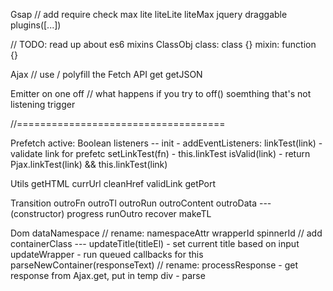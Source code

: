 Gsap // add require check
    max
    lite
    liteLite
    liteMax
    jquery
    draggable
    plugins([...])

// TODO: read up about es6 mixins
ClassObj
    class: class {}
    mixin: function {}

Ajax // use / polyfill the Fetch API
    get
    getJSON

Emitter
    on
    one
    off // what happens if you try to off() soemthing that's not listening
    trigger

//====================================

Prefetch
    active: Boolean
    listeners
    --
    init
        - addEventListeners:
    linkTest(link)
        - validate link for prefetc
    setLinkTest(fn)
        - this.linkTest
    isValid(link)
        - return Pjax.linkTest(link) && this.linkTest(link)

Utils
    getHTML
    currUrl
    cleanHref
    validLink
    getPort

Transition
    outroFn
    outroTl
    outroRun
    outroContent
    outroData
    ---
    (constructor)
    progress
    runOutro
    recover
    makeTL

Dom
    dataNamespace // rename: namespaceAttr
    wrapperId
    spinnerId // add
    containerClass
    ---
    updateTitle(titleEl)
        - set current title based on input
    updateWrapper
        - run queued callbacks for this
    parseNewContainer(responseText) // rename: processResponse
        - get response from Ajax.get, put in temp div
        - parse <title> from temp, pass to this.updateTitle
        - fire callback to update wrapper
        - parse <wrapper> from temp, and pass to setContainer
    currWrapper // rename: parseWrapper(html)
        - set this.wrapper to #pjax-wrapper or #pjax or body
    currContainer(wrapper) // rename: parseContainer(wrapper)
        - set this.currContainer

Pjax // extend Emitter
    <!-- global listeners -->
    click
    popState
    <!-- internal events, listeners -->
    domUpdate
    stateChange
    <!-- properties -->
    wrapperEl: Node
    spinnerEl: Node
    currContainerEl: Node
    currSpinnerTrans: Object
    currContainerTrans: Object
    <!-- methods -->
    setSpinnerTrans(clickObj) // can be reset
        - set and return spinnerTransition
    setContainerTrans(clickObj) // can be reset
        - set and return containerTransition
    testLink(link)
        - validate link for pjax
    loadNewDocument(url)
    updateCurrDocument([newDocumentHTML, oldContainerEl])
    init
        - Dom.parseWrapper()
        - Dom.parseContainer(this.wrapper)
    <!-- Handlers: global -->
    click(event)
        - validate link; if valid
            - compare url to window.location.href; if different
                - stop propagation etc.
                - trigger this.stateChange, clickObj, Clicks.curr()
    popState(event)
        - clickObj = Clicks.find(window.state.stamp)
        - trigger this.stateChange, clickObj, Clicks.curr()
    <!-- Handlers: internal -->
    pjaxStateChange(clickObj)
        - var newDocumentLoad = loadNewDocument(clickObj)
        - if currContainerTransition.progress == 0 // has been reset, or never run
            this.currContainerTrans = this.setCurrTrans(clickObj.url)
            var outgoingTransition = this.currContainerTrans.doOutgoing(); // nb executed
            Promise.all(newDocumentLoad, outgoingTransition)
            .then(udpateCurrDocument) // receive [newDocumentHTML, oldContainerEl]
                - set document.title
                - history.pushState(clickObj, title, clickObj.url)
                - Clicks.push(clickObj)
                    - if Clicks.find(ClickObj.stamp) Clicks.trim(index)
            .then(this.currContainerTrans.doIncoming)
        - else
            var outgoingTransition = this.currContainerTrans.recover();
            var transIncoming = this.currContainerTrans.intro
transOut
transIn
recover



    setCurrTrans // remove
    loadNewContainer // rename: loadNewDocument
        - this.getContent -> response
        - Dom.processResponse -> container
        -

    handleClick(event)
    handlePopState(event)
    --
    handlePjaxStateChange(clickObj)
    handlePjaxDomUpdate(title, container)
    swapAndUpdate // rename: updateDom([newContainer, oldContainer])
    endTransition

